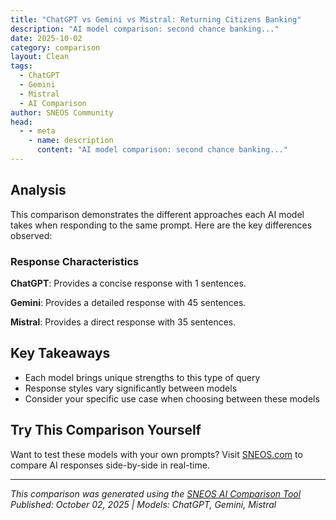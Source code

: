 ```yaml
---
title: "ChatGPT vs Gemini vs Mistral: Returning Citizens Banking"
description: "AI model comparison: second chance banking..."
date: 2025-10-02
category: comparison
layout: Clean
tags:
  - ChatGPT
  - Gemini
  - Mistral
  - AI Comparison
author: SNEOS Community
head:
  - - meta
    - name: description
      content: "AI model comparison: second chance banking..."
---
```


<ChatComparison
  title="ChatGPT vs Gemini vs Mistral: Returning Citizens Banking"
  prompt="second chance banking"
  :responses='{
    "ChatGPT": "Error calling OpenAI API.",
    "Gemini": "Okay, let\u0027s break down \u0022second chance banking.\u0022  It refers to banking services offered to individuals who have had trouble managing a traditional bank account in the past. This often includes people with a history of:\n\n*   **Overdrafts:** Frequently spending more money than was in their account.\n*   **Negative Balances:**  Having their account go into the negative for extended periods.\n*   **Unpaid Fees:**  Accumulating charges they couldn\u0027t or didn\u0027t pay.\n*   **Closed Accounts:**  Having their accounts involuntarily closed by the bank due to these issues.\n\n**Why Second Chance Banking Matters**\n\nHaving a bank account is crucial for financial stability and participation in modern society.  Without one, it\u0027s difficult to:\n\n*   **Receive Direct Deposit:**  Many employers and government agencies prefer or require direct deposit for payroll and benefits.\n*   **Pay Bills Easily:**  Paying bills online or setting up automatic payments is much easier with a bank account.\n*   **Build Credit:**  While a second chance account itself doesn\u0027t directly build credit, it\u0027s a stepping stone to accessing credit products like secured credit cards.\n*   **Avoid High Fees:**  Cashing checks and using prepaid cards often come with significant fees, which can quickly eat into your income.\n*   **Manage Finances:**  Tracking income and expenses is much simpler with a bank account.\n\n**Key Features of Second Chance Banking Accounts**\n\nThese accounts typically differ from traditional checking accounts in several ways:\n\n*   **Lower Account Limits:** They might have lower limits on how much money you can deposit or withdraw.\n*   **Higher Fees:**  Expect to pay higher monthly maintenance fees or per-transaction fees than you would with a standard account. This is to offset the perceived risk the bank is taking by serving customers with a history of banking issues.\n*   **Limited Services:** Some may not offer check-writing privileges initially.\n*   **Debit Card Restrictions:**  There could be restrictions on debit card purchases or ATM withdrawals.\n*   **Educational Resources:** Some institutions offer financial literacy programs to help customers improve their money management skills.\n*   **Graduation Path:**  The goal is often to \u0022graduate\u0022 to a traditional checking account after demonstrating responsible account management for a certain period (e.g., 6 months to a year).\n\n**Where to Find Second Chance Banking Options**\n\n*   **Local Banks and Credit Unions:**  These are often the best place to start.  Smaller institutions may be more willing to work with individuals who have had banking difficulties. Talk to a bank representative and explain your situation.\n*   **Online Banks:** Some online banks specialize in second chance banking or offer products designed for people with less-than-perfect banking history.\n*   **Check Cashing Stores:** Some check cashing stores offer prepaid debit cards that can function somewhat like a bank account. However, be very careful about the fees associated with these cards.\n*   **Look for Terms Like:**  \u0022Fresh Start Checking,\u0022 \u0022Opportunity Checking,\u0022 or \u0022Access Checking.\u0022\n\n**Things to Consider Before Opening a Second Chance Account**\n\n*   **Read the Fine Print:**  Understand all the fees associated with the account.  Pay close attention to monthly fees, overdraft fees, and transaction fees.\n*   **Avoid Overdrafts:**  Make it a priority to avoid overdrawing your account.  Sign up for low-balance alerts and track your spending carefully.\n*   **Budgeting:**  Develop a budget to help you manage your money and avoid overspending.\n*   **Improve Banking Habits:**  Use the account as an opportunity to develop good banking habits.  Make regular deposits, pay bills on time, and track your spending.\n*   **Ask About Graduation:** Find out what you need to do to \u0022graduate\u0022 to a traditional checking account with lower fees and more features.\n\n**Alternatives to Second Chance Banking (If Possible)**\n\nWhile second chance banking can be helpful, it\u0027s worth exploring these alternatives if you qualify:\n\n*   **Credit Union Accounts:** Credit unions often have more lenient membership requirements and may be more willing to approve you for a regular checking account.\n*   **Online Checking Accounts:** Some online banks have low or no fees and may be easier to qualify for than traditional banks.\n*   **Secured Checking Accounts:** These accounts are similar to secured credit cards. You deposit a sum of money with the bank, and that money is used to secure your checking account.\n\n**Important Warning about Scams**\n\nBe very wary of any service that promises a guaranteed bank account for a fee upfront.  Legitimate banks don\u0027t typically charge upfront fees to open an account. Do your research and make sure you\u0027re dealing with a reputable institution.\n\nIn summary, second chance banking provides a pathway back to financial stability for those who have faced banking challenges.  Choosing the right account, understanding the fees, and developing good banking habits are key to making the most of this opportunity.\n",
    "Mistral": "Second chance banking refers to financial services designed for individuals who have had difficulties with banking in the past, such as having a negative ChexSystems report, a history of overdrafts, or other financial issues that might prevent them from opening a traditional bank account. These services are aimed at helping people rebuild their financial standing and regain access to essential banking services.\n\n### Key Features of Second Chance Banking:\n\n1. **Basic Banking Services**:\n   - **Checking Accounts**: These accounts often come with fewer features and higher fees compared to standard checking accounts, but they provide a way for individuals to manage their money.\n   - **Savings Accounts**: Some second chance banks offer savings accounts to help customers build financial stability.\n\n2. **Limited Features**:\n   - **No Overdraft Protection**: To minimize risk, these accounts typically do not offer overdraft protection.\n   - **Lower Limits**: There may be lower limits on daily transactions and withdrawals.\n\n3. **Educational Resources**:\n   - **Financial Literacy**: Many second chance banks provide educational resources to help customers improve their financial management skills.\n   - **Credit Counseling**: Some banks offer credit counseling services to help customers rebuild their credit.\n\n4. **Monitoring and Reporting**:\n   - **Regular Monitoring**: Accounts may be monitored more closely to ensure compliance with terms and conditions.\n   - **Reporting to ChexSystems**: Positive banking behavior may be reported to ChexSystems, helping to improve the customer\u0027s banking history.\n\n5. **Transition to Standard Accounts**:\n   - **Probationary Period**: After a period of responsible banking, customers may be eligible to transition to a standard checking or savings account with more features and lower fees.\n\n### How to Find Second Chance Banking:\n\n1. **Local Banks and Credit Unions**:\n   - Many local banks and credit unions offer second chance banking programs. It\u0027s worth checking with smaller, community-based financial institutions.\n\n2. **Online Banks**:\n   - Some online banks specialize in second chance banking and may offer more flexible terms and lower fees.\n\n3. **Non-Profit Organizations**:\n   - Non-profit organizations that focus on financial education and assistance may have partnerships with banks that offer second chance accounts.\n\n### Tips for Success:\n\n1. **Maintain a Positive Balance**:\n   - Avoid overdrafts and ensure that your account remains in good standing.\n\n2. **Use Direct Deposit**:\n   - Setting up direct deposit can help ensure that your account is funded regularly.\n\n3. **Set Up Automatic Payments**:\n   - Automating bill payments can help you avoid missed payments and potential fees.\n\n4. **Monitor Your Account**:\n   - Regularly check your account balance and transactions to stay on top of your financial situation.\n\n5. **Seek Financial Advice**:\n   - Utilize any financial education resources provided by the bank to improve your financial management skills.\n\nSecond chance banking can be a valuable tool for individuals looking to rebuild their financial health and regain access to essential banking services. By demonstrating responsible banking behavior, customers can often transition to standard banking products and improve their overall financial well-being."
  }'
  published-date="12:30"
/>

## Analysis

This comparison demonstrates the different approaches each AI model takes when responding to the same prompt. Here are the key differences observed:

### Response Characteristics

**ChatGPT**: Provides a concise response with 1 sentences. 

**Gemini**: Provides a detailed response with 45 sentences. 

**Mistral**: Provides a direct response with 35 sentences. 

## Key Takeaways

- Each model brings unique strengths to this type of query
- Response styles vary significantly between models
- Consider your specific use case when choosing between these models

## Try This Comparison Yourself

Want to test these models with your own prompts? Visit [SNEOS.com](https://sneos.com) to compare AI responses side-by-side in real-time.

---

*This comparison was generated using the [SNEOS AI Comparison Tool](https://sneos.com)*
*Published: October 02, 2025 | Models: ChatGPT, Gemini, Mistral*
